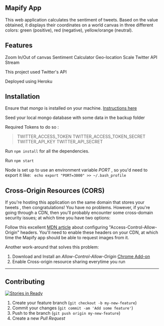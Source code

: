 Mapify App
-
This web application calculates the sentiment of tweets. Based on the value obtained, it displays their coordinates on a world canvas in three different colors: green (positive), red (negative), yellow/orange (neutral).

Features
-----

 Zoom In/Out of canvas
 Sentiment Calculator
 Geo-location Scale
 Twitter API Stream

This project used Twitter's API

Deployed using Heroku


Installation
--
Ensure that _mongo_ is installed on your machine. [Instructions here](http://docs.mongodb.org/v2.4/tutorial/install-mongodb-on-os-x/)

Seed your local mongo database with some data in the backup folder

Required Tokens to do so :
>TWITTER_ACCESS_TOKEN
TWITTER_ACCESS_TOKEN_SECRET
TWITTER_API_KEY
TWITTER_API_SECRET

Run `npm install` for all the dependencies.

Run `npm start`

Node is set up to use an environment variable _PORT_ , so you'd need to export it like: ` echo export "PORT=3000" >> ~/.bash_profile`


Cross-Origin Resources (CORS)
-
If you're hosting this application on the same domain that stores your tweets , then congratulations! You have no problems. However, if you're going through a CDN, then you'll probably encounter some cross-domain security issues; at which time you have two options:

Follow this excellent [MDN article](https://developer.mozilla.org/en-US/docs/Web/HTML/CORS_enabled_image) about configuring "Access-Control-Allow-Origin" headers. You'll need to enable these headers on your CDN, at which time the Mapify app should be able to request images from it.

Another work-around that solves this problem:

 1. Download and Install an _Allow-Control-Allow-Origin_ [Chrome Add-on](https://chrome.google.com/webstore/detail/allow-control-allow-origi/nlfbmbojpeacfghkpbjhddihlkkiljbi?hl=en-US)
 2. Enable Cross-origin resource sharing everytime you run

----------


Contributing
-
[![Stories in Ready](https://badge.waffle.io/adrianw1832/mapify.png?label=Ready&title=Ready)](http://waffle.io/adrianw1832/mapify)
 1. Create your feature branch (`git checkout -b my-new-feature`)
 2. Commit your changes (`git commit -am 'Add some feature'`)
 3. Push to the branch (`git push origin my-new-feature`)
 4. Create a new _Pull Request_
